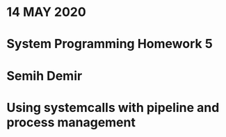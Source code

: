 # 14 MAY 2020 
# System Programming Homework 5
# Semih Demir
# Using systemcalls with pipeline and process management
